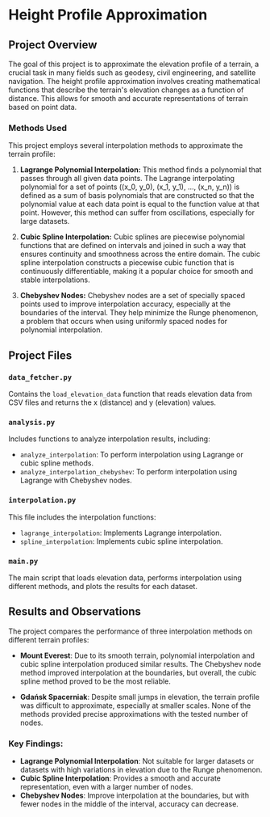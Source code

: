 # Height Profile Approximation

## Project Overview

The goal of this project is to approximate the elevation profile of a terrain, a crucial task in many fields such as geodesy, civil engineering, and satellite navigation. The height profile approximation involves creating mathematical functions that describe the terrain's elevation changes as a function of distance. This allows for smooth and accurate representations of terrain based on point data.

### Methods Used

This project employs several interpolation methods to approximate the terrain profile:

1. **Lagrange Polynomial Interpolation:**
   This method finds a polynomial that passes through all given data points. The Lagrange interpolating polynomial for a set of points \((x_0, y_0), (x_1, y_1), ..., (x_n, y_n)\) is defined as a sum of basis polynomials that are constructed so that the polynomial value at each data point is equal to the function value at that point. However, this method can suffer from oscillations, especially for large datasets.

2. **Cubic Spline Interpolation:**
   Cubic splines are piecewise polynomial functions that are defined on intervals and joined in such a way that ensures continuity and smoothness across the entire domain. The cubic spline interpolation constructs a piecewise cubic function that is continuously differentiable, making it a popular choice for smooth and stable interpolations.

3. **Chebyshev Nodes:**
   Chebyshev nodes are a set of specially spaced points used to improve interpolation accuracy, especially at the boundaries of the interval. They help minimize the Runge phenomenon, a problem that occurs when using uniformly spaced nodes for polynomial interpolation.

## Project Files

### `data_fetcher.py`
Contains the `load_elevation_data` function that reads elevation data from CSV files and returns the x (distance) and y (elevation) values.

### `analysis.py`
Includes functions to analyze interpolation results, including:
- `analyze_interpolation`: To perform interpolation using Lagrange or cubic spline methods.
- `analyze_interpolation_chebyshev`: To perform interpolation using Lagrange with Chebyshev nodes.

### `interpolation.py`
This file includes the interpolation functions:
- `lagrange_interpolation`: Implements Lagrange interpolation.
- `spline_interpolation`: Implements cubic spline interpolation.

### `main.py`
The main script that loads elevation data, performs interpolation using different methods, and plots the results for each dataset.

## Results and Observations

The project compares the performance of three interpolation methods on different terrain profiles:

- **Mount Everest**: Due to its smooth terrain, polynomial interpolation and cubic spline interpolation produced similar results. The Chebyshev node method improved interpolation at the boundaries, but overall, the cubic spline method proved to be the most reliable.
  
- **Gdańsk Spacerniak**: Despite small jumps in elevation, the terrain profile was difficult to approximate, especially at smaller scales. None of the methods provided precise approximations with the tested number of nodes.

### Key Findings:
- **Lagrange Polynomial Interpolation**: Not suitable for larger datasets or datasets with high variations in elevation due to the Runge phenomenon.
- **Cubic Spline Interpolation**: Provides a smooth and accurate representation, even with a larger number of nodes.
- **Chebyshev Nodes**: Improve interpolation at the boundaries, but with fewer nodes in the middle of the interval, accuracy can decrease.

